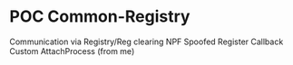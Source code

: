 # POC Common-Registry

  Communication via Registry/Reg
  clearing NPF
  Spoofed Register Callback
  Custom AttachProcess (from me)
  
